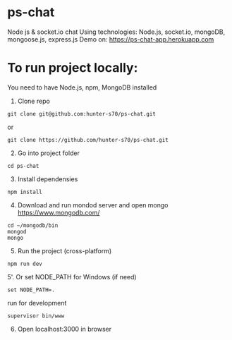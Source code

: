 # ps-chat

Node js &amp; socket.io chat
Using technologies: Node.js, socket.io, mongoDB, mongoose.js, express.js
Demo on: https://ps-chat-app.herokuapp.com

# To run project locally:
You need to have Node.js, npm, MongoDB installed

1. Clone repo
```
git clone git@github.com:hunter-s70/ps-chat.git
```
or 

```
git clone https://github.com/hunter-s70/ps-chat.git
```

2. Go into project folder
```
cd ps-chat
```

3. Install dependensies
```
npm install
```

4. Download and run mondod server and open mongo https://www.mongodb.com/
```
cd ~/mongodb/bin
mongod
mongo
```

5. Run the project (cross-platform)
```
npm run dev
```

5'. Or set NODE_PATH for Windows (if need)
```
set NODE_PATH=.
```
run for development
```
supervisor bin/www
```

6. Open localhost:3000 in browser
